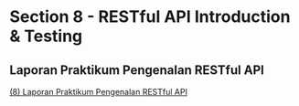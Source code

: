 # Section 8 - RESTful API Introduction & Testing
## Laporan Praktikum Pengenalan RESTful API
[(8) Laporan Praktikum Pengenalan RESTful API](https://drive.google.com/file/d/1fjcI5SLkSWR6PfpdLxAgxS54AeM678z-/view?usp=sharing)
